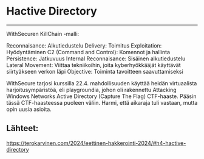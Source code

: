# Hactive Directory
----



WithSecuren KillChain -malli:

Reconnaisance: Alkutiedustelu
Delivery: Toimitus
Exploitation: Hyödyntäminen
C2 (Command and Control): Komennot ja hallinta
Persistence: Jatkuvuus
Internal Reconnaisance: Sisäinen alkutiedustelu
Lateral Movement: Viittaa tekniikoihin, joita kyberhyökkääjät käyttävät siirtyäkseen verkon läpi
Objective: Toiminta tavoitteen saavuttamiseksi



WithSecure tarjosi kurssilla 22.4. mahdollisuuden käyttää heidän virtuaalista harjoitusympäristöä, eli playgroundia, johon oli rakennettu Attacking Windows Networks Active Directory (Capture The Flag) CTF-haaste. 
Pääsin tässä CTF-haasteessa puoleen väliin. Harmi, että aikaraja tuli vastaan, mutta opin uusia asioita. 








## Lähteet:
https://terokarvinen.com/2024/eettinen-hakkerointi-2024/#h4-hactive-directory
